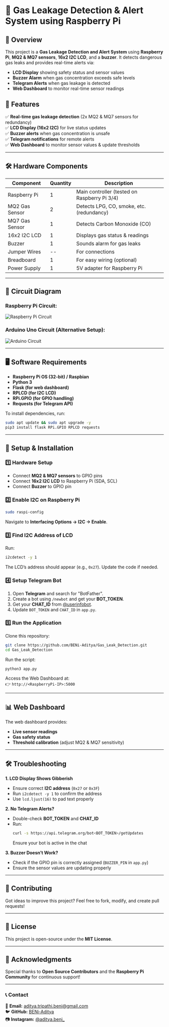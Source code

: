 # 🚨 Gas Leakage Detection & Alert System using Raspberry Pi 

## 📌 Overview
This project is a **Gas Leakage Detection and Alert System** using **Raspberry Pi**, **MQ2 & MQ7 sensors**, **16x2 I2C LCD**, and a **buzzer**. It detects dangerous gas leaks and provides real-time alerts via:

- **LCD Display** showing safety status and sensor values
- **Buzzer Alarm** when gas concentration exceeds safe levels
- **Telegram Alerts** when gas leakage is detected
- **Web Dashboard** to monitor real-time sensor readings

## 🎯 Features
✅ **Real-time gas leakage detection** (2x MQ2 & MQ7 sensors for redundancy)  
✅ **LCD Display (16x2 I2C)** for live status updates  
✅ **Buzzer alerts** when gas concentration is unsafe  
✅ **Telegram notifications** for remote alerts  
✅ **Web Dashboard** to monitor sensor values & update thresholds  

---

## 🛠️ Hardware Components
| Component           | Quantity | Description |
|--------------------|----------|------------|
| Raspberry Pi      | 1 | Main controller (tested on Raspberry Pi 3/4) |
| MQ2 Gas Sensor   | 2 | Detects LPG, CO, smoke, etc. (redundancy) |
| MQ7 Gas Sensor   | 1 | Detects Carbon Monoxide (CO) |
| 16x2 I2C LCD     | 1 | Displays gas status & readings |
| Buzzer           | 1 | Sounds alarm for gas leaks |
| Jumper Wires     | -- | For connections |
| Breadboard       | 1 | For easy wiring (optional) |
| Power Supply     | 1 | 5V adapter for Raspberry Pi |

---

## 🔧 Circuit Diagram
### Raspberry Pi Circuit:  
![Raspberry Pi Circuit](Circuit%20Diagrams/Save%202%20from%20WhatsApp.png)

### Arduino Uno Circuit (Alternative Setup):  
![Arduino Circuit](Circuit%20Diagrams/Spectacular%20Trug%20Jofo.png)

---

## 🖥️ Software Requirements
- **Raspberry Pi OS (32-bit) / Raspbian**
- **Python 3**
- **Flask (for web dashboard)**
- **RPLCD (for I2C LCD)**
- **RPi.GPIO (for GPIO handling)**
- **Requests (for Telegram API)**

To install dependencies, run:
```bash
sudo apt update && sudo apt upgrade -y
pip3 install flask RPi.GPIO RPLCD requests
```

---

## 🚀 Setup & Installation
### 1️⃣ **Hardware Setup**
- Connect **MQ2 & MQ7 sensors** to GPIO pins
- Connect **16x2 I2C LCD** to Raspberry Pi (SDA, SCL)
- Connect **Buzzer** to GPIO pin

### 2️⃣ **Enable I2C on Raspberry Pi**
```bash
sudo raspi-config
```
Navigate to **Interfacing Options → I2C → Enable**.

### 3️⃣ **Find I2C Address of LCD**
Run:
```bash
i2cdetect -y 1
```
The LCD’s address should appear (e.g., `0x27`). Update the code if needed.

### 4️⃣ **Setup Telegram Bot**
1. Open **Telegram** and search for "BotFather".
2. Create a bot using `/newbot` and get your **BOT_TOKEN**.
3. Get your **CHAT_ID** from [@userinfobot](https://t.me/useridinfobot).
4. Update `BOT_TOKEN` and `CHAT_ID` in `app.py`.

### 5️⃣ **Run the Application**
Clone this repository:
```bash
git clone https://github.com/BENi-Aditya/Gas_Leak_Detection.git
cd Gas_Leak_Detection
```
Run the script:
```bash
python3 app.py
```
Access the Web Dashboard at:  
👉 `http://<RaspberryPi-IP>:5000`

---

## 📊 Web Dashboard
The web dashboard provides:
- **Live sensor readings**
- **Gas safety status**
- **Threshold calibration** (adjust MQ2 & MQ7 sensitivity)

---

## 🛠️ Troubleshooting
**1. LCD Display Shows Gibberish**
- Ensure correct **I2C address** (`0x27` or `0x3F`)
- Run `i2cdetect -y 1` to confirm the address
- Use `lcd.ljust(16)` to pad text properly

**2. No Telegram Alerts?**
- Double-check **BOT_TOKEN** and **CHAT_ID**
- Run:
  ```bash
  curl -s https://api.telegram.org/bot<BOT_TOKEN>/getUpdates
  ```
  Ensure your bot is active in the chat

**3. Buzzer Doesn’t Work?**
- Check if the GPIO pin is correctly assigned (`BUZZER_PIN` in `app.py`)
- Ensure the sensor values are updating properly

---

## 🤝 Contributing
Got ideas to improve this project? Feel free to fork, modify, and create pull requests!

---

## 📜 License
This project is open-source under the **MIT License**.

---

## 🌟 Acknowledgments
Special thanks to **Open Source Contributors** and the **Raspberry Pi Community** for continuous support!

---

### 📞 Contact
📧 **Email:** aditya.tripathi.beni@gmail.com  
🐦 **GitHub:** [BENi-Aditya](https://github.com/BENi-Aditya)  
📷 **Instagram:** [@aditya.beni_](https://instagram.com/aditya.beni_)
